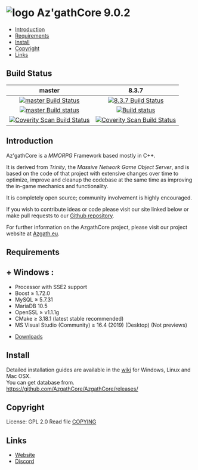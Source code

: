 # ![logo](https://azgath.eu/img/githubaz.png) Az'gathCore 9.0.2

* [Introduction](#introduction)
* [Requirements](#requirements)
* [Install](#install)
* [Copyright](#copyright)
* [Links](#links)

## Build Status

master | 8.3.7
:------------: | :------------:
[![master Build Status](https://travis-ci.org/AzgathCore/AzgathCore.svg?branch=master)](https://travis-ci.org/AzgathCore/AzgathCore) | [![8.3.7 Build Status](https://travis-ci.org/AzgathCore/AzgathCore.svg?branch=8.3.7)](https://travis-ci.org/AzgathCore/AzgathCore)
[![master Build status](https://ci.appveyor.com/api/projects/status/54d0u1fxe50ad80o/branch/master?svg=true)](https://ci.appveyor.com/project/DDuarte/azgathcore/branch/master) | [![Build status](https://ci.appveyor.com/api/projects/status/54d0u1fxe50ad80o/branch/8.3.7?svg=true)](https://ci.appveyor.com/project/DDuarte/azgathcore/branch/8.3.7)
[![Coverity Scan Build Status](https://scan.coverity.com/projects/435/badge.svg)](https://scan.coverity.com/projects/435) | [![Coverity Scan Build Status](https://scan.coverity.com/projects/4656/badge.svg)](https://scan.coverity.com/projects/4656)

## Introduction

Az'gathCore is a *MMORPG* Framework based mostly in C++.

It is derived from *Trinity*, the *Massive Network Game Object Server*, and is
based on the code of that project with extensive changes over time to optimize,
improve and cleanup the codebase at the same time as improving the in-game
mechanics and functionality.

It is completely open source; community involvement is highly encouraged.

If you wish to contribute ideas or code please visit our site linked below or
make pull requests to our [Github repository](https://github.com/AzgathCore/AzgathCore).

For further information on the AzgathCore project, please visit our project
website at [Azgath.eu](https://www.azgath.eu).

## Requirements

## + Windows :
+ Processor with SSE2 support
+ Boost ≥ 1.72.0
+ MySQL ≥ 5.7.31
+ MariaDB 10.5
+ OpenSSL ≥ v1.1.1g
+ CMake ≥ 3.18.1 (latest stable recommended)
+ MS Visual Studio (Community) ≥ 16.4 (2019) (Desktop) (Not previews)
* [Downloads](https://www.azgath.eu/SoftwareServers/)

## Install

Detailed installation guides are available in the [wiki](https://www.trinitycore.info/display/tc/Installation+Guide) for
Windows, Linux and Mac OSX.  
You can get database from.
https://github.com/AzgathCore/AzgathCore/releases/

## Copyright

License: GPL 2.0
Read file [COPYING](COPYING)

## Links

* [Website](https://azgath.eu/fr/)
* [Discord](https://discord.com/invite/U4pXKB2WNA)
